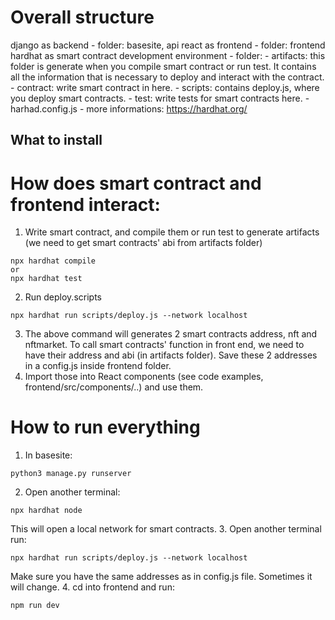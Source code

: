 # Overall structure
django as backend - folder: basesite, api
react as frontend - folder: frontend
hardhat as smart contract development environment - folder:
    - artifacts: this folder is generate when you compile smart contract or run test. It contains all the information that is necessary to deploy and interact with the contract.
    - contract: write smart contract in here.
    - scripts: contains deploy.js, where you deploy smart contracts.
    - test: write tests for smart contracts here.
    - harhad.config.js
    - more informations: https://hardhat.org/

## What to install

# How does smart contract and frontend interact:
1. Write smart contract, and compile them or run test to generate artifacts (we need to get smart contracts' abi from artifacts folder)
```shell
npx hardhat compile
or 
npx hardhat test
```
2. Run deploy.scripts 
```shell
npx hardhat run scripts/deploy.js --network localhost
```
3. The above command will generates 2 smart contracts address, nft and nftmarket. To call smart contracts' function in front end, we need to have their address and abi (in artifacts folder). Save these 2 addresses in a config.js inside frontend folder.
4. Import those into React components (see code examples, frontend/src/components/..) and use them.

# How to run everything
1. In basesite:
```shell
python3 manage.py runserver
```
2. Open another terminal:
```shell
npx hardhat node
```
This will open a local network for smart contracts.
3. Open another terminal run: 
```shell
npx hardhat run scripts/deploy.js --network localhost
```
Make sure you have the same addresses as in config.js file. Sometimes it will change. 
4. cd into frontend and run:
```shell
npm run dev
```
